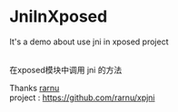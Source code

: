 # JniInXposed

It's a demo about use jni in xposed project  

<br/>
在xposed模块中调用 jni 的方法

Thanks 
  [rarnu](https://github.com/rarnu)<br/>
  project : https://github.com/rarnu/xpjni
